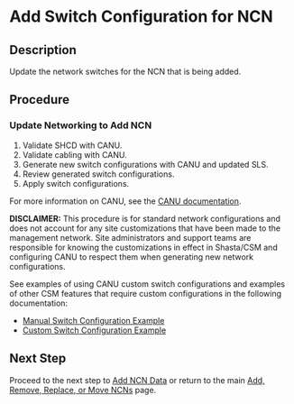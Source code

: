 # Add Switch Configuration for NCN

## Description

Update the network switches for the NCN that is being added.

## Procedure

### Update Networking to Add NCN

1. Validate SHCD with CANU.
2. Validate cabling with CANU.
3. Generate new switch configurations with CANU and updated SLS.
4. Review generated switch configurations.
5. Apply switch configurations.

For more information on CANU, see the [CANU documentation](https://cray-hpe.github.io/canu).

**DISCLAIMER:** This procedure is for standard network configurations and does not account for any site customizations that have been made to the management network.
Site administrators and support teams are responsible for knowing the customizations in effect in Shasta/CSM and configuring CANU to respect them when generating new network configurations.

See examples of using CANU custom switch configurations and examples of other CSM features that require custom configurations in the following documentation:

- [Manual Switch Configuration Example](../../../operations/network/management_network/manual_switch_config.md)
- [Custom Switch Configuration Example](https://github.com/Cray-HPE/canu/blob/7e0cb58b6253b4c02be1bd420a619befab1f33ca/docs/network_configuration_and_upgrade/custom_config.md)

## Next Step

Proceed to the next step to [Add NCN Data](Add_NCN_Data.md) or return to the main [Add, Remove, Replace, or Move NCNs](Add_Remove_Replace_NCNs.md) page.
